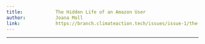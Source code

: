 ```yaml
---
title:            The Hidden Life of an Amazon User 
author:           Joana Moll
link:             https://branch.climateaction.tech/issues/issue-1/the-hidden-life-of-an-amazon-user/
---
```

---
